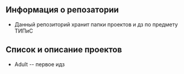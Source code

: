 ## Информация о репозатории 
- Данный репозиторий хранит папки проектов и дз по предмету ТИПиС
## Список и описание проектов
- Adult -- первое идз
